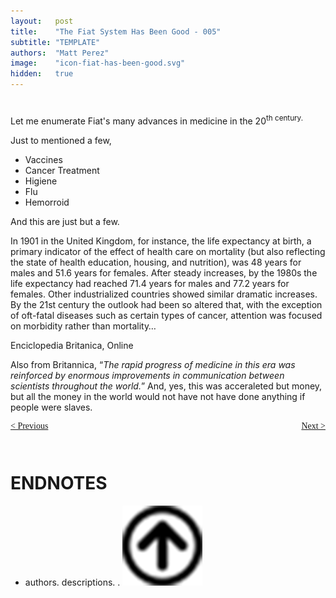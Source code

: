 ```yaml
---
layout:   post
title:    "The Fiat System Has Been Good - 005"
subtitle: "TEMPLATE"
authors:  "Matt Perez"
image:    "icon-fiat-has-been-good.svg"
hidden:   true
---
```


<div style="display:none; ">
 <p>Time for an alternative.</p>
</div>

<h1></h1>
 <p>Let me enumerate Fiat's many advances in medicine in the 20<sup>th</sup.> century.</p>
 <p>Just to mentioned a few,</p>
  <ul>
   <li>Vaccines</li>
   <li>Cancer Treatment</li>
   <li>Higiene</li>
   <li>Flu</li>
   <li>Hemorroid</li>
  </ul>
 <p>And this are just but a few.</p>
 <div class="_citation">
  <p>In 1901 in the United Kingdom, for instance, the life expectancy at birth, a primary indicator of the effect of health care on mortality (but also reflecting the state of health education, housing, and nutrition), was 48 years for males and 51.6 years for females. After steady increases, by the 1980s the life expectancy had reached 71.4 years for males and 77.2 years for females. Other industrialized countries showed similar dramatic increases. By the 21st century the outlook had been so altered that, with the exception of oft-fatal diseases such as certain types of cancer, attention was focused on morbidity rather than mortality&hellip;</p>
  <p id="_signature">Enciclopedia Britanica, Online</p>
 </div>
 <p>Also from Britannica, &ldquo;<em>The rapid progress of medicine in this era was reinforced by enormous improvements in communication between scientists throughout the world.</em>&rdquo; And, yes, this was acceraleted but money, but all the money in the world would not have not have done anything if people were slaves.</p>

<div style="margin-bottom:1in; font-family: American Typewriter, serif; ">
 <span style="float:left; ">
  <a href="https://radicalcompanies.com/2024/12/08/004-the-fiat-system-has-been-good">&lt; Previous</a>
 </span>
 <span style="float:right; ">
  <a href="https://radicalcompanies.com/2024/12/09/005-the-fiat-system-has-been-good">Next &gt;</a>
 </span>
</div>

<h1 class="_section">ENDNOTES</h1>
 <ul>
  <li id="en01">
   <p class="_list-item">
    authors.
    descriptions.
    <a href="" target='_blank'></a>.
    <a class="_uparrow" href="#bm01"><img src="/assets/img/arrow-up-icon.png"></a>
   </p>
  </li>
 </ul>
